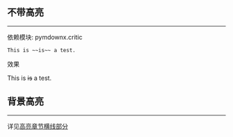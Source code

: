 ## **不带高亮**

---

依赖模块: pymdownx.critic

```text
This is ~~is~~ a test.
```

效果

This is ~~is~~ a test.

## **背景高亮**

---

详见[高亮章节横线部分](./../syntax/highlight_background/#_3)
